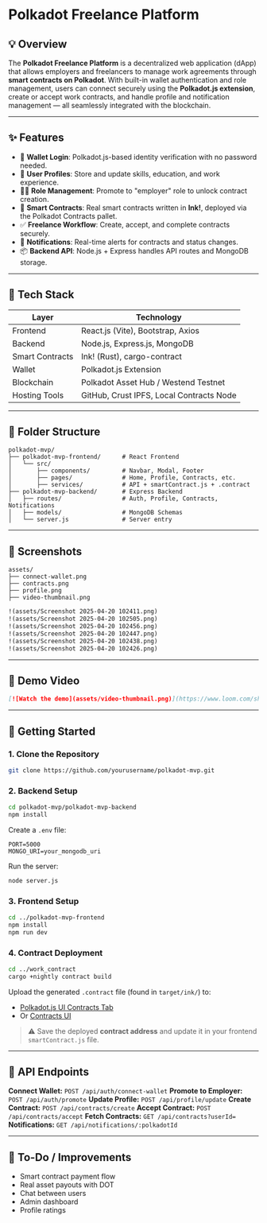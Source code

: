 # Polkadot Freelance Platform

## 💡 Overview
The **Polkadot Freelance Platform** is a decentralized web application (dApp) that allows employers and freelancers to manage work agreements through **smart contracts on Polkadot**. With built-in wallet authentication and role management, users can connect securely using the **Polkadot.js extension**, create or accept work contracts, and handle profile and notification management — all seamlessly integrated with the blockchain.

---

## ✨ Features

- 🔐 **Wallet Login**: Polkadot.js-based identity verification with no password needed.
- 👤 **User Profiles**: Store and update skills, education, and work experience.
- 🧑‍💼 **Role Management**: Promote to "employer" role to unlock contract creation.
- 📄 **Smart Contracts**: Real smart contracts written in **Ink!**, deployed via the Polkadot Contracts pallet.
- ✅ **Freelance Workflow**: Create, accept, and complete contracts securely.
- 🔔 **Notifications**: Real-time alerts for contracts and status changes.
- 📦 **Backend API**: Node.js + Express handles API routes and MongoDB storage.

---

## 🧱 Tech Stack

| Layer          | Technology                          |
|----------------|-------------------------------------|
| Frontend       | React.js (Vite), Bootstrap, Axios   |
| Backend        | Node.js, Express.js, MongoDB        |
| Smart Contracts| Ink! (Rust), cargo-contract          |
| Wallet         | Polkadot.js Extension               |
| Blockchain     | Polkadot Asset Hub / Westend Testnet|
| Hosting Tools  | GitHub, Crust IPFS, Local Contracts Node |

---

## 📂 Folder Structure

```
polkadot-mvp/
├── polkadot-mvp-frontend/      # React Frontend
│   └── src/
│       ├── components/         # Navbar, Modal, Footer
│       ├── pages/              # Home, Profile, Contracts, etc.
│       ├── services/           # API + smartContract.js + .contract
├── polkadot-mvp-backend/       # Express Backend
│   ├── routes/                 # Auth, Profile, Contracts, Notifications
│   ├── models/                 # MongoDB Schemas
│   └── server.js               # Server entry

```

---

## 📸 Screenshots

```
assets/
├── connect-wallet.png
├── contracts.png
├── profile.png
├── video-thumbnail.png
```

```md
!(assets/Screenshot 2025-04-20 102411.png)
!(assets/Screenshot 2025-04-20 102505.png)
!(assets/Screenshot 2025-04-20 102456.png)
!(assets/Screenshot 2025-04-20 102447.png)
!(assets/Screenshot 2025-04-20 102438.png)
!(assets/Screenshot 2025-04-20 102426.png)

```

---

## 🎥 Demo Video

```md
[![Watch the demo](assets/video-thumbnail.png)](https://www.loom.com/share/YOUR_VIDEO_LINK)
```

---

## 🚀 Getting Started

### 1. Clone the Repository
```bash
git clone https://github.com/yourusername/polkadot-mvp.git
```

### 2. Backend Setup
```bash
cd polkadot-mvp/polkadot-mvp-backend
npm install
```
Create a `.env` file:
```
PORT=5000
MONGO_URI=your_mongodb_uri
```
Run the server:
```bash
node server.js
```

### 3. Frontend Setup
```bash
cd ../polkadot-mvp-frontend
npm install
npm run dev
```

### 4. Contract Deployment
```bash
cd ../work_contract
cargo +nightly contract build
```
Upload the generated `.contract` file (found in `target/ink/`) to:
- [Polkadot.js UI Contracts Tab](https://polkadot.js.org/apps)
- Or [Contracts UI](https://contracts-ui.substrate.io/)

> ⚠️ Save the deployed **contract address** and update it in your frontend `smartContract.js` file.

---

## 🔗 API Endpoints

**Connect Wallet:** `POST /api/auth/connect-wallet`
**Promote to Employer:** `POST /api/auth/promote`
**Update Profile:** `POST /api/profile/update`
**Create Contract:** `POST /api/contracts/create`
**Accept Contract:** `POST /api/contracts/accept`
**Fetch Contracts:** `GET /api/contracts?userId=`
**Notifications:** `GET /api/notifications/:polkadotId`

---

## 📝 To-Do / Improvements
- Smart contract payment flow
- Real asset payouts with DOT
- Chat between users
- Admin dashboard
- Profile ratings


